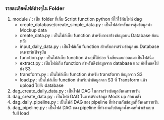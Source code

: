 ### รายละเอียดไฟล์ต่างๆใน Folder

1. module / : เป็น folder ที่เก็บ Script function python ที่ไว้ใช้กับไฟล์ dag
   - create_database/create_simple_data.py : เป็นไฟล์สำหรับการสุ่มข้อมูลทำ Mockup data
   - create_data.py : เป็นไฟล์เก็บ function สำหรับการสร้างข้อมูลบน Database ย้อนหลัง
   - input_daily_data.py : เป็นไฟล์เก็บ function สำหรับการสร้างข้อมูลบน Database เฉพาะวันปัจจุบัน
   - function.py : เป็นไฟล์เก็บ function ต่างๆที่ใช้บ่อย จึงเขียนแยกออกมาเป็นไฟล์นึง
   - extract.py : เป็นไฟล์เก็บ function สำหรับดึงข้อมูลจาก database และ อัพโหลดไปยัง S3
   - transform.py : เป็นไฟล์เก็บ function สำหรับ transform ข้อมูลจาก S3
   - load.py : เป็นไฟล์เก็บ function สำหรับนำข้อมูลจาก S3 ที่ Transform แล้ว upload ไปยัง database
2. dag_create_daily_data.py : เป็นไฟล์ DAG ในการสร้างข้อมูลอัพเดทรายวัน
3. dag_create_data.py : เป็นไฟล์ DAG ในการสร้างข้อมูล Mock up ย้อนหลัง
4. dag_daily_pipeline.py : เป็นไฟล์ DAG ของ pipeline ที่ทำงานกับข้อมูลที่อัพเดทรายวัน
5. dag_pipeline.py : เป็นไฟล์ DAG ของ pipeline ที่ทำงานกับข้อมูลทั้งหมดที่นำเข้าแบบ full load
